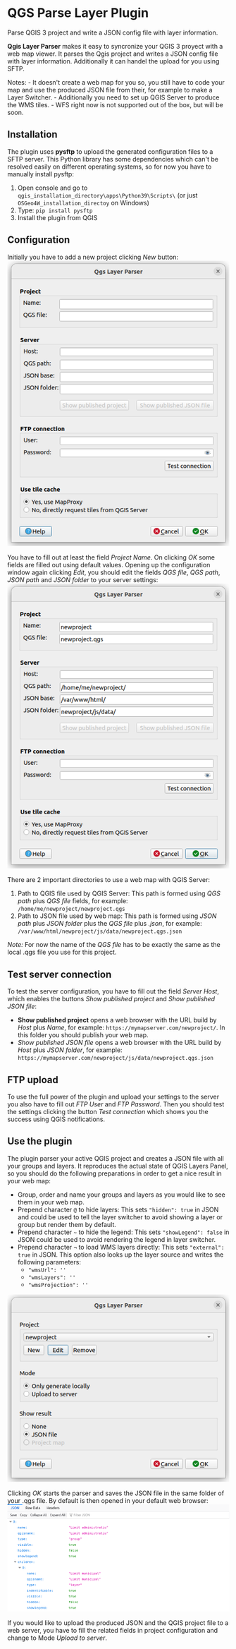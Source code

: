 # QGS Parse Layer Plugin

Parse QGIS 3 project and write a JSON config file with layer information.

**Qgis Layer Parser** makes it easy to syncronize your QGIS 3 proyect with a web map viewer. It parses the Qgis project and writes a JSON config file with layer information. Additionally it can handel the upload for you using SFTP.

Notes:
	- It doesn't create a web map for you so, you still have to code your map and use the produced JSON file from their, for example to make a Layer Switcher.
    - Additionally you need to set up QGIS Server to produce the WMS tiles.
    - WFS right now is not supported out of the box, but will be soon.

## Installation

The plugin uses **pysftp** to upload the generated configuration files to a SFTP server. This Python library has some dependencies which can't be resolved easily on different operating systems, so for now you have to manually install pysftp:

1. Open console and go to `qgis_installation_directory\apps\Python39\Scripts\` (or just `OSGeo4W_installation_directoy` on Windows)
2. Type: `pip install pysftp`
3. Install the plugin from QGIS

## Configuration

Initially you have to add a new project clicking _New_ button:
![Plugin configuration](docs/new_project.png)

You have to fill out at least the field *Project Name*. On clicking *OK* some fields are filled out using default values. Opening up the configuration window again clicking *Edit*, you should edit the fields *QGS file*, *QGS path*, *JSON path* and *JSON folder* to your server settings:
![Edit project](docs/edit_project.png)

There are 2 important directories to use a web map with QGIS Server:

1. Path to QGIS file used by QGIS Server: This path is formed using *QGS path* plus *QGS file* fields, for example: `/home/me/newproject/newproject.qgs`
2. Path to JSON file used by web map: This path is formed using *JSON path* plus *JSON folder* plus the *QGS file* plus *.json*, for example: `/var/www/html/newproject/js/data/newproject.qgs.json`

*Note:* For now the name of the *QGS file* has to be exactly the same as the local .qgs file you use for this project.

## Test server connection

To test the server configuration, you have to fill out the field *Server Host*, which enables the buttons *Show published project* and *Show published JSON file*:

- **Show published project** opens a web browser with the URL build by *Host* plus *Name*, for example: `https://mymapserver.com/newproject/`. In this folder you should publish your web map.
- *Show published JSON file* opens a web browser with the URL build by *Host* plus *JSON folder*, for example: `https://mymapserver.com/newproject/js/data/newproject.qgs.json`

## FTP upload

To use the full power of the plugin and upload your settings to the server you also have to fill out *FTP User* and *FTP Password*. Then you should test the settings clicking the button *Test connection* which shows you the success using QGIS notifications.

## Use the plugin

The plugin parser your active QGIS project and creates a JSON file with all your groups and layers. It reproduces the actual state of QGIS Layers Panel, so you should do the following preparations in order to get a nice result in your web map:

- Group, order and name your groups and layers as you would like to see them in your web map.
- Prepend character `@` to hide layers: This sets `"hidden": true` in JSON and could be used to tell the layer switcher to avoid showing a layer or group but render them by default.
- Prepend character `~` to hide the legend: This sets `"showLegend": false` in JSON could be used to avoid rendering the legend in layer switcher.
- Prepend character `¬` to load WMS layers directly: This sets `"external": true` in JSON. This option also looks up the layer source and writes the following parameters:
    - `"wmsUrl": ''`
    - `"wmsLayers": ''`
    - `"wmsProjection": ''`
    
![Plugin use](docs/plugin.png)

Clicking *OK* starts the parser and saves the JSON file in the same folder of your .qgs file. By default is then opened in your default web browser:
![JSON output](docs/json_file.png)

If you would like to upload the produced JSON and the QGIS project file to a web server, you have to fill the related fields in project configuration and change to Mode *Upload to server*.